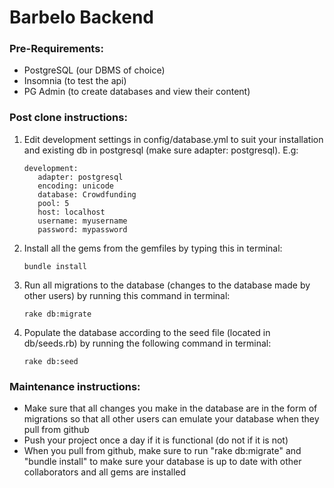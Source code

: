 # Barbelo Backend
### Pre-Requirements:
* PostgreSQL (our DBMS of choice)
* Insomnia (to test the api)
* PG Admin (to create databases and view their content)

### Post clone instructions:
1. Edit development settings in config/database.yml to suit your installation and existing db in postgresql (make sure adapter: postgresql). E.g:

   ```
   development:
      adapter: postgresql
      encoding: unicode
      database: Crowdfunding
      pool: 5
      host: localhost
      username: myusername
      password: mypassword
   ```
2. Install all the gems from the gemfiles by typing this in terminal:
   
    ```
    bundle install
    ```
3. Run all migrations to the database (changes to the database made by other users) by running this command in terminal:
   
    ```
    rake db:migrate
    ```
4. Populate the database according to the seed file (located in db/seeds.rb) by running the following command in terminal:
    
    ```
    rake db:seed
    ```

### Maintenance instructions:
* Make sure that all changes you make in the database are in the form of migrations so that all other users can emulate your database when they pull from github
* Push your project once a day if it is functional (do not if it is not)
* When you pull from github, make sure to run "rake db:migrate" and "bundle install" to make sure your database is up to date with other collaborators and all gems are installed
